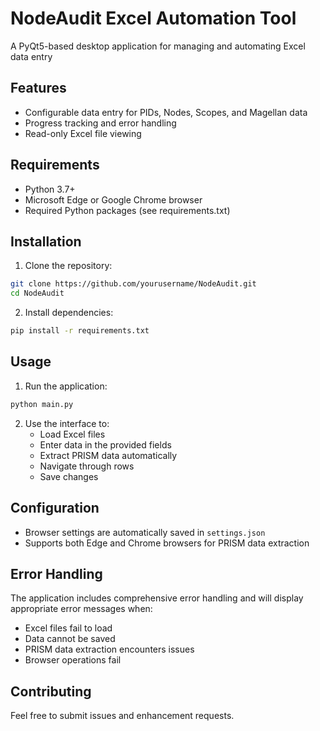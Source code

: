 # NodeAudit Excel Automation Tool

A PyQt5-based desktop application for managing and automating Excel data entry

## Features


- Configurable data entry for PIDs, Nodes, Scopes, and Magellan data
- Progress tracking and error handling
- Read-only Excel file viewing

## Requirements

- Python 3.7+
- Microsoft Edge or Google Chrome browser
- Required Python packages (see requirements.txt)

## Installation

1. Clone the repository:
```bash
git clone https://github.com/yourusername/NodeAudit.git
cd NodeAudit
```

2. Install dependencies:
```bash
pip install -r requirements.txt
```

## Usage

1. Run the application:
```bash
python main.py
```

2. Use the interface to:
   - Load Excel files
   - Enter data in the provided fields
   - Extract PRISM data automatically
   - Navigate through rows
   - Save changes

## Configuration

- Browser settings are automatically saved in `settings.json`
- Supports both Edge and Chrome browsers for PRISM data extraction

## Error Handling

The application includes comprehensive error handling and will display appropriate error messages when:
- Excel files fail to load
- Data cannot be saved
- PRISM data extraction encounters issues
- Browser operations fail

## Contributing

Feel free to submit issues and enhancement requests. 
